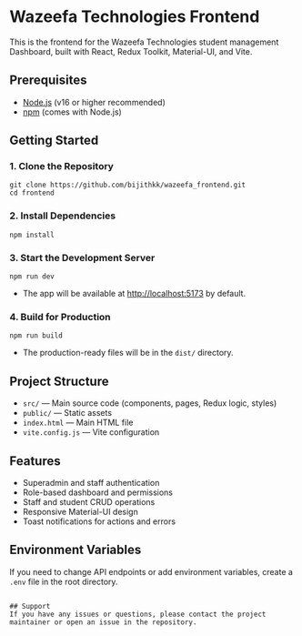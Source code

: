 # Wazeefa Technologies Frontend

This is the frontend for the Wazeefa Technologies student management Dashboard, built with React, Redux Toolkit, Material-UI, and Vite.

## Prerequisites

- [Node.js](https://nodejs.org/) (v16 or higher recommended)
- [npm](https://www.npmjs.com/) (comes with Node.js)

## Getting Started

### 1. Clone the Repository

```
git clone https://github.com/bijithkk/wazeefa_frontend.git
cd frontend
```

### 2. Install Dependencies

```
npm install
```

### 3. Start the Development Server

```
npm run dev
```

- The app will be available at [http://localhost:5173](http://localhost:5173) by default.

### 4. Build for Production

```
npm run build
```
- The production-ready files will be in the `dist/` directory.

## Project Structure

- `src/` — Main source code (components, pages, Redux logic, styles)
- `public/` — Static assets
- `index.html` — Main HTML file
- `vite.config.js` — Vite configuration

## Features
- Superadmin and staff authentication
- Role-based dashboard and permissions
- Staff and student CRUD operations
- Responsive Material-UI design
- Toast notifications for actions and errors

## Environment Variables
If you need to change API endpoints or add environment variables, create a `.env` file in the root directory.
```

## Support
If you have any issues or questions, please contact the project maintainer or open an issue in the repository.
